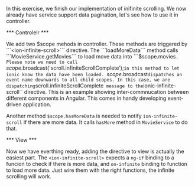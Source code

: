In this exercise, we finish our implementation of inifinite scrolling. We now already have service support data pagination, let's 
see how to use it in controller.

*** Controlelr ***

We add two $scope mehods in controller. These methods are triggered by ```<ion-infinite-scroll>``` directive. The ```loadMoreData``` 
method calls ```MovieService.getMovies``` to load move data into ```$scope.movies```. Please note we need to call 
```$scope.$broadcast('scroll.infiniteScrollComplete');``` in this method to let ionic know the data have been loaded. 
```$scope.$broadcast``` dispatches an event name downwards to all child scopes. In this case, we are dispatching ```scroll.infiniteScrollComplete``` 
message to the ```ionic-infinite-scroll`` directive. This is an example showing inter-commnucation between different components in 
Angular. This comes in handy developing event-driven application.

Another method ```$scope.hasMoreData``` is needed to notify ```ion-infinite-scroll``` if there are more data. It calls ```hasMore``` 
method in ```MovieService``` to do that.

*** View ***

Now we have everthing ready, adding the directive to view is actually the easiest part. The ```<ion-infinite-scroll>``` expects a 
```ng-if``` binding to a funcion to check if there is more data, and ```on-infinite``` binding to function to load more data. Just 
wire them with the right functions, the infinite scrolling will work.
